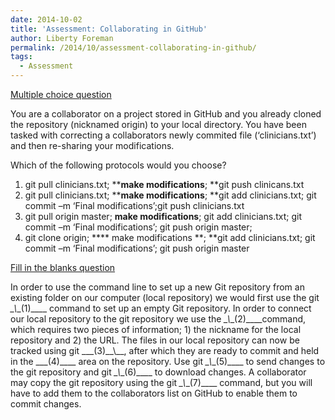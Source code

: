 ```yaml
---
date: 2014-10-02
title: 'Assessment: Collaborating in GitHub'
author: Liberty Foreman
permalink: /2014/10/assessment-collaborating-in-github/
tags:
  - Assessment
---
```

<span style="text-decoration: underline;">Multiple choice question</span>

You are a collaborator on a project stored in GitHub and you already cloned the repository (nicknamed origin) to your local directory. You have been tasked with correcting a collaborators newly commited file (‘clinicians.txt’) and then re-sharing your modifications.

Which of the following protocols would you choose?

1.  git pull clinicians.txt; ****make modifications**; **git push clinicans.txt
2.  git pull clinicians.txt; ****make modifications**; **git add clinicians.txt; git commit –m ‘Final modifications’;git push clinicians.txt
3.  git pull origin master; ****make modifications****; git add clinicians.txt; git commit –m ‘Final modifications’; git push origin master;
4.  git clone origin; **** make modifications **; **git add clinicians.txt; git commit –m ‘Final modifications’; git push origin master

<span style="text-decoration: underline;">Fill in the blanks question</span>

In order to use the command line to set up a new Git repository from an existing folder on our computer (local repository) we would first use the git _\_\\_\_(1)\_\___ command to set up an empty Git repository. In order to connect our local repository to the git repository we use the _\_\\_\_(2)\_\_\_\_command, which requires two pieces of information; 1) the nickname for the local repository and 2) the URL. The files in our local repository can now be tracked using git \_\_\_(3)\_\_\\_\_, after which they are ready to commit and held in the \_\_\_(4)\_\___ area on the repository. Use git _\_\\_\_(5)\_\___ to send changes to the git repository and git _\_\\_\_(6)\_\___ to download changes. A collaborator may copy the git repository using the git _\_\\_\_(7)\_\___ command, but you will have to add them to the collaborators list on GitHub to enable them to commit changes.
